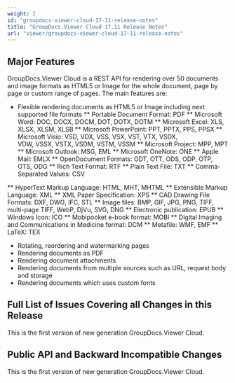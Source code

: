 ```yaml
---
weight: 2
id: "groupdocs-viewer-cloud-17-11-release-notes"
title: "GroupDocs.Viewer Cloud 17.11 Release Notes"
url: "viewer/groupdocs-viewer-cloud-17-11-release-notes"
---
```




## Major Features ##

GroupDocs.Viewer Cloud is a REST API for rendering over 50 documents and image formats as HTML5 or Image for the whole document, page by page or custom range of pages. The main features are:

* Flexible rendering documents as HTML5 or Image including next supported file formats
** Portable Document Format: PDF
** Microsoft Word: DOC, DOCX, DOCM, DOT, DOTX, DOTM
** Microsoft Excel: XLS, XLSX, XLSM, XLSB
** Microsoft PowerPoint: PPT, PPTX, PPS, PPSX
** Microsoft Visio: VSD, VDX, VSS, VSX, VST, VTX, VSDX, VDW, VSSX, VSTX, VSDM, VSTM, VSSM
** Microsoft Project: MPP, MPT
** Microsoft Outlook: MSG, EML
** Microsoft OneNote: ONE 
** Apple Mail: EMLX
** OpenDocument Formats: ODT, OTT, ODS, ODP, OTP, OTS, ODG
** Rich Text Format: RTF
** Plain Text File: TXT
** Comma-Separated Values: CSV

** HyperText Markup Language: HTML, MHT, MHTML
** Extensible Markup Language: XML
** XML Paper Specification: XPS
** CAD Drawing File Formats: DXF, DWG, IFC, STL
** Image files: BMP, GIF, JPG, PNG, TIFF, multi-page TIFF, WebP, DjVu, SVG, DNG
** Electronic publication: EPUB
** Windows Icon: ICO
** Mobipocket e-book format: MOBI
** Digital Imaging and Communications in Medicine format: DCM
** Metafile: WMF, EMF
** LaTeX: TEX
* Rotating, reordering and watermarking pages
* Rendering documents as PDF
* Rendering document attachments
* Rendering documents from multiple sources such as URL, request body and storage
* Rendering documents which uses custom fonts

## Full List of Issues Covering all Changes in this Release ##

This is the first version of new generation GroupDocs.Viewer Cloud. 

## Public API and Backward Incompatible Changes ##

This is the first version of new generation GroupDocs.Viewer Cloud.
